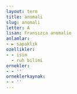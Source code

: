 ```yaml
---
layout: term
title: anomali
slug: anomali
letter: A
lisan: Fransızca anomalie
anlamlar:
- ► sapaklık
ozellikler:
- - isim
  - ruh bilimi
ornekler:
- - ''
orneklerkaynak:
- - ''
---
```

